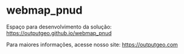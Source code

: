 # webmap_pnud

Espaço para desenvolvimento da solução: <a href="https://outputgeo.github.io/webmap_pnud" target="_blank">https://outputgeo.github.io/webmap_pnud</a>

Para maiores informações, acesse nosso site: <a href="https://outputgeo.com" target="_blank">https://outputgeo.com</a>
